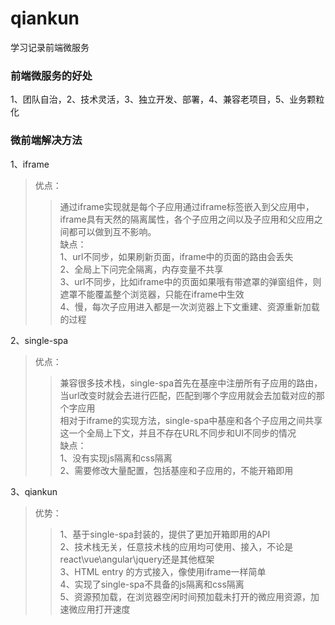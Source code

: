 # qiankun
学习记录前端微服务
### 前端微服务的好处
1、团队自治，2、技术灵活，3、独立开发、部署，4、兼容老项目，5、业务颗粒化
### 微前端解决方法
1、iframe  
> 优点：  
>> 通过iframe实现就是每个子应用通过iframe标签嵌入到父应用中，  
>> iframe具有天然的隔离属性，各个子应用之间以及子应用和父应用之间都可以做到互不影响。  
> 缺点：  
>> 1、url不同步，如果刷新页面，iframe中的页面的路由会丢失  
>> 2、全局上下问完全隔离，内存变量不共享  
>> 3、url不同步，比如iframe中的页面如果哦有带遮罩的弹窗组件，则遮罩不能覆盖整个浏览器，只能在iframe中生效  
>> 4、慢，每次子应用进入都是一次浏览器上下文重建、资源重新加载的过程  

2、single-spa  
> 优点：  
>> 兼容很多技术栈，single-spa首先在基座中注册所有子应用的路由，当url改变时就会去进行匹配，匹配到哪个字应用就会去加载对应的那个字应用  
>> 相对于iframe的实现方法，single-spa中基座和各个子应用之间共享这一个全局上下文，并且不存在URL不同步和UI不同步的情况  
> 缺点：  
>> 1、没有实现js隔离和css隔离  
>> 2、需要修改大量配置，包括基座和子应用的，不能开箱即用  

3、qiankun  
> 优势：  
>> 1、基于single-spa封装的，提供了更加开箱即用的API  
>> 2、技术栈无关，任意技术栈的应用均可使用、接入，不论是react\vue\angular\jquery还是其他框架  
>> 3、HTML entry 的方式接入，像使用iframe一样简单  
>> 4、实现了single-spa不具备的js隔离和css隔离  
>> 5、资源预加载，在浏览器空闲时间预加载未打开的微应用资源，加速微应用打开速度  
